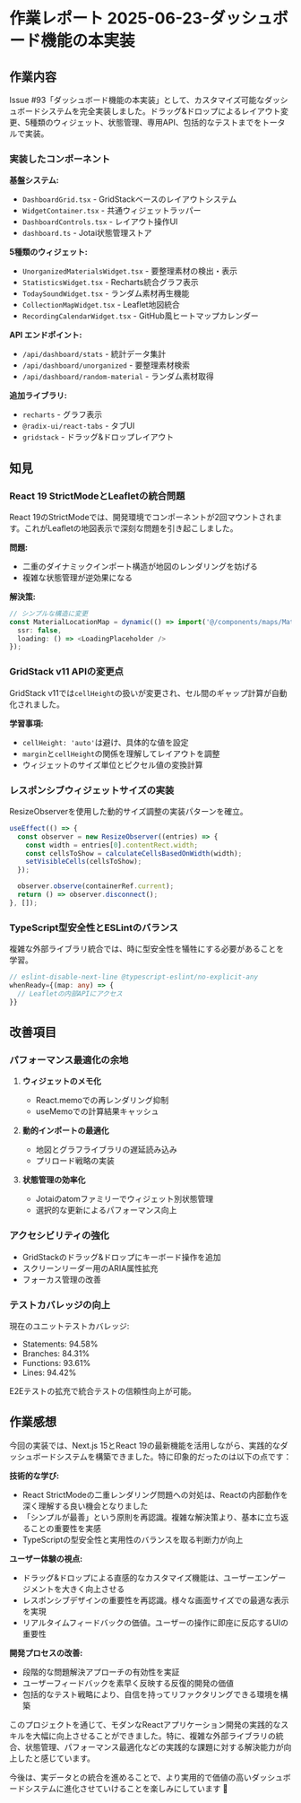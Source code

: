 # 作業レポート 2025-06-23-ダッシュボード機能の本実装

## 作業内容

Issue #93「ダッシュボード機能の本実装」として、カスタマイズ可能なダッシュボードシステムを完全実装しました。ドラッグ&ドロップによるレイアウト変更、5種類のウィジェット、状態管理、専用API、包括的なテストまでをトータルで実装。

### 実装したコンポーネント

**基盤システム:**

- `DashboardGrid.tsx` - GridStackベースのレイアウトシステム
- `WidgetContainer.tsx` - 共通ウィジェットラッパー
- `DashboardControls.tsx` - レイアウト操作UI
- `dashboard.ts` - Jotai状態管理ストア

**5種類のウィジェット:**

- `UnorganizedMaterialsWidget.tsx` - 要整理素材の検出・表示
- `StatisticsWidget.tsx` - Recharts統合グラフ表示
- `TodaySoundWidget.tsx` - ランダム素材再生機能
- `CollectionMapWidget.tsx` - Leaflet地図統合
- `RecordingCalendarWidget.tsx` - GitHub風ヒートマップカレンダー

**API エンドポイント:**

- `/api/dashboard/stats` - 統計データ集計
- `/api/dashboard/unorganized` - 要整理素材検索
- `/api/dashboard/random-material` - ランダム素材取得

**追加ライブラリ:**

- `recharts` - グラフ表示
- `@radix-ui/react-tabs` - タブUI
- `gridstack` - ドラッグ&ドロップレイアウト

## 知見

### React 19 StrictModeとLeafletの統合問題

React 19のStrictModeでは、開発環境でコンポーネントが2回マウントされます。これがLeafletの地図表示で深刻な問題を引き起こしました。

**問題:**

- 二重のダイナミックインポート構造が地図のレンダリングを妨げる
- 複雑な状態管理が逆効果になる

**解決策:**

```typescript
// シンプルな構造に変更
const MaterialLocationMap = dynamic(() => import('@/components/maps/MaterialLocationMap'), {
  ssr: false,
  loading: () => <LoadingPlaceholder />
});
```

### GridStack v11 APIの変更点

GridStack v11では`cellHeight`の扱いが変更され、セル間のギャップ計算が自動化されました。

**学習事項:**

- `cellHeight: 'auto'`は避け、具体的な値を設定
- `margin`と`cellHeight`の関係を理解してレイアウトを調整
- ウィジェットのサイズ単位とピクセル値の変換計算

### レスポンシブウィジェットサイズの実装

ResizeObserverを使用した動的サイズ調整の実装パターンを確立。

```typescript
useEffect(() => {
  const observer = new ResizeObserver((entries) => {
    const width = entries[0].contentRect.width;
    const cellsToShow = calculateCellsBasedOnWidth(width);
    setVisibleCells(cellsToShow);
  });

  observer.observe(containerRef.current);
  return () => observer.disconnect();
}, []);
```

### TypeScript型安全性とESLintのバランス

複雑な外部ライブラリ統合では、時に型安全性を犠牲にする必要があることを学習。

```typescript
// eslint-disable-next-line @typescript-eslint/no-explicit-any
whenReady={(map: any) => {
  // Leafletの内部APIにアクセス
}}
```

## 改善項目

### パフォーマンス最適化の余地

1. **ウィジェットのメモ化**

   - React.memoでの再レンダリング抑制
   - useMemoでの計算結果キャッシュ

2. **動的インポートの最適化**

   - 地図とグラフライブラリの遅延読み込み
   - プリロード戦略の実装

3. **状態管理の効率化**
   - Jotaiのatomファミリーでウィジェット別状態管理
   - 選択的な更新によるパフォーマンス向上

### アクセシビリティの強化

- GridStackのドラッグ&ドロップにキーボード操作を追加
- スクリーンリーダー用のARIA属性拡充
- フォーカス管理の改善

### テストカバレッジの向上

現在のユニットテストカバレッジ:

- Statements: 94.58%
- Branches: 84.31%
- Functions: 93.61%
- Lines: 94.42%

E2Eテストの拡充で統合テストの信頼性向上が可能。

## 作業感想

今回の実装では、Next.js 15とReact 19の最新機能を活用しながら、実践的なダッシュボードシステムを構築できました。特に印象的だったのは以下の点です：

**技術的な学び:**

- React StrictModeの二重レンダリング問題への対処は、Reactの内部動作を深く理解する良い機会となりました
- 「シンプルが最善」という原則を再認識。複雑な解決策より、基本に立ち返ることの重要性を実感
- TypeScriptの型安全性と実用性のバランスを取る判断力が向上

**ユーザー体験の視点:**

- ドラッグ&ドロップによる直感的なカスタマイズ機能は、ユーザーエンゲージメントを大きく向上させる
- レスポンシブデザインの重要性を再認識。様々な画面サイズでの最適な表示を実現
- リアルタイムフィードバックの価値。ユーザーの操作に即座に反応するUIの重要性

**開発プロセスの改善:**

- 段階的な問題解決アプローチの有効性を実証
- ユーザーフィードバックを素早く反映する反復的開発の価値
- 包括的なテスト戦略により、自信を持ってリファクタリングできる環境を構築

このプロジェクトを通じて、モダンなReactアプリケーション開発の実践的なスキルを大幅に向上させることができました。特に、複雑な外部ライブラリの統合、状態管理、パフォーマンス最適化などの実践的な課題に対する解決能力が向上したと感じています。

今後は、実データとの統合を進めることで、より実用的で価値の高いダッシュボードシステムに進化させていけることを楽しみにしています 🚀
